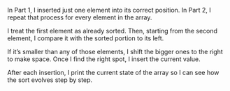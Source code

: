In Part 1, I inserted just one element into its correct position. In Part 2, I repeat that process for every element in the array.

I treat the first element as already sorted. Then, starting from the second element, I compare it with the sorted portion to its left.

If it’s smaller than any of those elements, I shift the bigger ones to the right to make space. Once I find the right spot, I insert the current value.

After each insertion, I print the current state of the array so I can see how the sort evolves step by step.